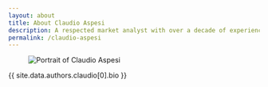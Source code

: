 ```yaml
---
layout: about
title: About Claudio Aspesi
description: A respected market analyst with over a decade of experience covering the academic publishing market, and leadership roles at Sanford C. Bernstein, and McKinsey.
permalink: /claudio-aspesi
---
```

<figure class="portrait">
  <img src="{{ site.BASE_PATH }}/media/team/claudio.png" alt="Portrait of Claudio Aspesi"/>
</figure>

{{ site.data.authors.claudio[0].bio }}
